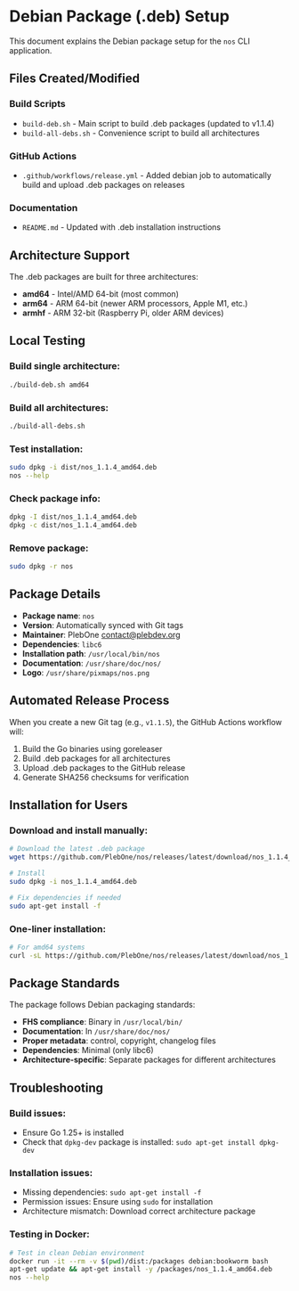 # Debian Package (.deb) Setup

This document explains the Debian package setup for the `nos` CLI application.

## Files Created/Modified

### Build Scripts
- `build-deb.sh` - Main script to build .deb packages (updated to v1.1.4)
- `build-all-debs.sh` - Convenience script to build all architectures

### GitHub Actions
- `.github/workflows/release.yml` - Added debian job to automatically build and upload .deb packages on releases

### Documentation
- `README.md` - Updated with .deb installation instructions

## Architecture Support

The .deb packages are built for three architectures:
- **amd64** - Intel/AMD 64-bit (most common)
- **arm64** - ARM 64-bit (newer ARM processors, Apple M1, etc.)
- **armhf** - ARM 32-bit (Raspberry Pi, older ARM devices)

## Local Testing

### Build single architecture:
```bash
./build-deb.sh amd64
```

### Build all architectures:
```bash
./build-all-debs.sh
```

### Test installation:
```bash
sudo dpkg -i dist/nos_1.1.4_amd64.deb
nos --help
```

### Check package info:
```bash
dpkg -I dist/nos_1.1.4_amd64.deb
dpkg -c dist/nos_1.1.4_amd64.deb
```

### Remove package:
```bash
sudo dpkg -r nos
```

## Package Details

- **Package name**: `nos`
- **Version**: Automatically synced with Git tags
- **Maintainer**: PlebOne <contact@plebdev.org>
- **Dependencies**: `libc6`
- **Installation path**: `/usr/local/bin/nos`
- **Documentation**: `/usr/share/doc/nos/`
- **Logo**: `/usr/share/pixmaps/nos.png`

## Automated Release Process

When you create a new Git tag (e.g., `v1.1.5`), the GitHub Actions workflow will:

1. Build the Go binaries using goreleaser
2. Build .deb packages for all architectures
3. Upload .deb packages to the GitHub release
4. Generate SHA256 checksums for verification

## Installation for Users

### Download and install manually:
```bash
# Download the latest .deb package
wget https://github.com/PlebOne/nos/releases/latest/download/nos_1.1.4_amd64.deb

# Install
sudo dpkg -i nos_1.1.4_amd64.deb

# Fix dependencies if needed
sudo apt-get install -f
```

### One-liner installation:
```bash
# For amd64 systems
curl -sL https://github.com/PlebOne/nos/releases/latest/download/nos_1.1.4_amd64.deb -o nos.deb && sudo dpkg -i nos.deb && rm nos.deb
```

## Package Standards

The package follows Debian packaging standards:
- **FHS compliance**: Binary in `/usr/local/bin/`
- **Documentation**: In `/usr/share/doc/nos/`
- **Proper metadata**: control, copyright, changelog files
- **Dependencies**: Minimal (only libc6)
- **Architecture-specific**: Separate packages for different architectures

## Troubleshooting

### Build issues:
- Ensure Go 1.25+ is installed
- Check that `dpkg-dev` package is installed: `sudo apt-get install dpkg-dev`

### Installation issues:
- Missing dependencies: `sudo apt-get install -f`
- Permission issues: Ensure using `sudo` for installation
- Architecture mismatch: Download correct architecture package

### Testing in Docker:
```bash
# Test in clean Debian environment
docker run -it --rm -v $(pwd)/dist:/packages debian:bookworm bash
apt-get update && apt-get install -y /packages/nos_1.1.4_amd64.deb
nos --help
```